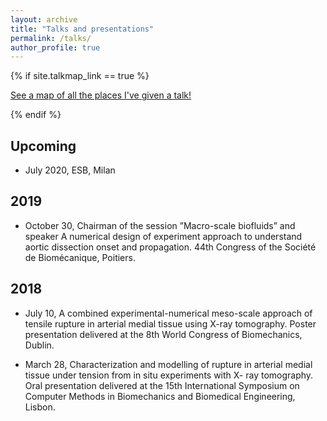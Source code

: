 ```yaml
---
layout: archive
title: "Talks and presentations"
permalink: /talks/
author_profile: true
---
```


{% if site.talkmap_link == true %}

<p style="text-decoration:underline;"><a href="/talkmap.html">See a map of all the places I've given a talk!</a></p>

{% endif %}


Upcoming
------
+ July 2020, ESB, Milan

2019
------
+ October 30, Chairman of the session ”Macro-scale biofluids” and speaker A numerical design of experiment approach to understand aortic dissection onset and propagation. 44th Congress of the Société de Biomécanique, Poitiers.

2018
------
+ July 10, A combined experimental-numerical meso-scale approach of tensile rupture in arterial medial tissue using X-ray
tomography. Poster presentation delivered at the 8th World Congress of Biomechanics, Dublin.

+ March 28, Characterization and modelling of rupture in arterial medial tissue under tension from in situ experiments with X-
ray tomography. Oral presentation delivered at the 15th International Symposium on Computer Methods
in Biomechanics and Biomedical Engineering, Lisbon.
